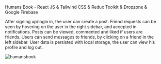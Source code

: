 Humans Book - React JS & Tailwind CSS & Redux Toolkit & Dropzone & Google Firebase

After signing up/login in, the user can create a post. Friend requests can be seen by hovering on
the user in the right sidebar, and accepted in notifications. Posts can be viewed, commented
and liked if users are friends. Users can send messages to friends, by clicking on a friend in the
left sidebar. User data is persisted with local storage, the user can view his profile and log out.

![humansbook](https://user-images.githubusercontent.com/80092914/202174481-d76bb110-7b9c-47c1-ba7c-fc59fa5e96ca.png)
